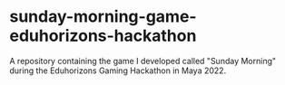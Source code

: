 # sunday-morning-game-eduhorizons-hackathon
A repository containing the game I developed called "Sunday Morning" during the Eduhorizons Gaming Hackathon in Maya 2022.
